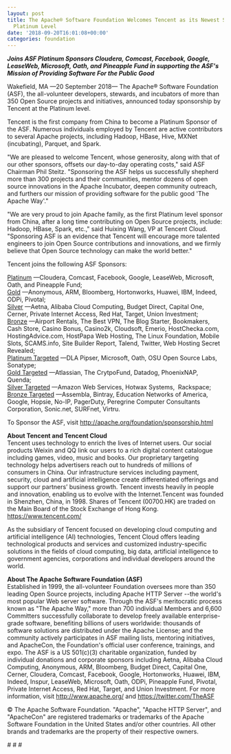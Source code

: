 ```yaml
---
layout: post
title: The Apache® Software Foundation Welcomes Tencent as its Newest Sponsor at the
  Platinum Level
date: '2018-09-20T16:01:08+00:00'
categories: foundation
---
```

<p><strong><em>Joins ASF Platinum Sponsors Cloudera, Comcast, Facebook, Google, LeaseWeb, Microsoft, Oath, and Pineapple Fund in supporting the ASF's Mission of Providing Software For the Public Good</em></strong></p> 
  <p>Wakefield, MA —20 September 2018— The Apache® Software Foundation (ASF), the all-volunteer developers, stewards, and incubators of more than 350 Open Source projects and initiatives, announced today sponsorship by Tencent at the Platinum level.</p> 
  <p>Tencent is the first company from China to become a Platinum Sponsor of the ASF. Numerous individuals employed by Tencent are active contributors to several Apache projects, including Hadoop, HBase, Hive, MXNet (incubating), Parquet, and Spark.</p> 
  <p>&quot;We are pleased to welcome Tencent, whose generosity, along with that of our other sponsors, offsets our day-to-day operating costs,&quot; said ASF Chairman Phil Steitz. &quot;Sponsoring the ASF helps us successfully shepherd more than 300 projects and their communities, mentor dozens of open source innovations in the Apache Incubator, deepen community outreach, and furthers our mission of providing software for the public good 'The Apache Way'.&quot;</p> 
  <p>&quot;We are very proud to join Apache family, as the first Platinum level sponsor from China, after a long time contributing on Open Source projects, include: Hadoop, HBase, Spark, etc.,&quot; said Huixing Wang, VP at Tencent Cloud. &quot;Sponsoring ASF is an evidence that Tencent will encourage more talented engineers to join Open Source contributions and innovations, and we firmly believe that Open Source technology can make the world better.&quot;</p> 
  <p>Tencent joins the following ASF Sponsors: </p> 
  <p><u>Platinum</u> —Cloudera, Comcast, Facebook, Google, LeaseWeb, Microsoft, Oath, and Pineapple Fund; <br /><u>Gold</u> —Anonymous, ARM, Bloomberg, Hortonworks, Huawei, IBM, Indeed, ODPi, Pivotal; <br /><u>Silver</u> —Aetna, Alibaba Cloud Computing, Budget Direct, Capital One, Cerner, Private Internet Access, Red Hat, Target, Union Investment; <br /><u>Bronze</u> —Airport Rentals, The Best VPN, The Blog Starter, Bookmakers, Cash Store, Casino Bonus, Casino2k, Cloudsoft, Emerio, HostChecka.com, HostingAdvice.com, HostPapa Web Hosting, The Linux Foundation, Mobile Slots, SCAMS.info, Site Builder Report, Talend, Twitter, Web Hosting Secret Revealed; <br /><u>Platinum Targeted</u> —DLA Pipser, Microsoft, Oath, OSU Open Source Labs, Sonatype; <br /><u>Gold Targeted</u> —Atlassian, The CrytpoFund, Datadog, PhoenixNAP, Quenda; <br /><u>Silver Targeted</u> —Amazon Web Services, Hotwax Systems,&nbsp; Rackspace; <br /><u>Bronze Targeted</u> —Assembla, Bintray, Education Networks of America, Google, Hopsie, No-IP, PagerDuty, Peregrine Computer Consultants Corporation, Sonic.net, SURFnet, Virtru. </p> 
  <p>To Sponsor the ASF, visit <a href="http://apache.org/foundation/sponsorship.html">http://apache.org/foundation/sponsorship.html</a></p> 
  <p><strong>About Tencent and Tencent Cloud<br /></strong>Tencent uses technology to enrich the lives of Internet users. Our social products Weixin and QQ link our users to a rich digital content catalogue including games, video, music and books. Our proprietary targeting technology helps advertisers reach out to hundreds of millions of consumers in China. Our infrastructure services including payment, security, cloud and artificial intelligence create differentiated offerings and support our partners’ business growth. Tencent invests heavily in people and innovation, enabling us to evolve with the Internet.Tencent was founded in Shenzhen, China, in 1998. Shares of Tencent (00700.HK) are traded on the Main Board of the Stock Exchange of Hong Kong. <a href="https://www.tencent.com/">https://www.tencent.com/</a> </p> 
  <p>As the subsidiary of Tencent focused on developing cloud computing and artificial intelligence (AI) technologies, Tencent Cloud offers leading technological products and services and customized industry-specific solutions in the fields of cloud computing, big data, artificial intelligence to government agencies, corporations and individual developers around the world.</p> 
  <p><strong>About The Apache Software Foundation (ASF)<br /></strong>Established in 1999, the all-volunteer Foundation oversees more than 350 leading Open Source projects, including Apache HTTP Server --the world's most popular Web server software. Through the ASF's meritocratic process known as &quot;The Apache Way,&quot; more than 700 individual Members and 6,600 Committers successfully collaborate to develop freely available enterprise-grade software, benefiting billions of users worldwide: thousands of software solutions are distributed under the Apache License; and the community actively participates in ASF mailing lists, mentoring initiatives, and ApacheCon, the Foundation's official user conference, trainings, and expo. The ASF is a US 501(c)(3) charitable organization, funded by individual donations and corporate sponsors including Aetna, Alibaba Cloud Computing, Anonymous, ARM, Bloomberg, Budget Direct, Capital One, Cerner, Cloudera, Comcast, Facebook, Google, Hortonworks, Huawei, IBM, Indeed, Inspur, LeaseWeb, Microsoft, Oath, ODPi, Pineapple Fund, Pivotal, Private Internet Access, Red Hat, Target, and Union Investment. For more information, visit <a href="http://www.apache.org/">http://www.apache.org/</a> and <a href="https://twitter.com/TheASF">https://twitter.com/TheASF</a></p> 
  <p>© The Apache Software Foundation. &quot;Apache&quot;, &quot;Apache HTTP Server&quot;, and &quot;ApacheCon&quot; are registered trademarks or trademarks of the Apache Software Foundation in the United States and/or other countries. All other brands and trademarks are the property of their respective owners.</p> 
  <p># # #&nbsp;</p>
